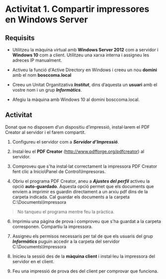 <!-- notoc -->

# Activitat 1. Compartir impressores en Windows Server

## Requisits

* Utilitzeu la màquina virtual amb **Windows Server 2012** com a servidor i **Windows 10** com a client. Utilitzeu una xarxa interna i assigneu les adreces IP manualment.

* Activeu la funció d'Active Directory en Windows i creeu un nou **domini** amb el nom **bosccoma.local**

* Creeu un Unitat Organitzativa **_Institut_**, dins d’aquesta un **usuari** amb el vostre nom i un grup **_Informàtics_**.

* Afegiu la màquina amb Windows 10 al domini bosccoma.local.

## Activitat

Donat que no disposem d’un dispositiu d’impressió, instal·larem el PDF Creator al servidor i el farem compartit.

1. Configureu el servidor com a **_Servidor d’Impressió_**.

2. Instal·leu el **PDF Creator** (http://www.pdfforge.org/pdfcreator) al servidor.

3. Comproveu que s'ha instal·lat correctament la impressora PDF Creator fent clic a Inicio\Panel de Control\Impresoras.

4. Obriu el programa PDF Creator, aneu a **_Ajustes del perfil_** activeu la opció **auto-guardado**. Aquesta opció permet que els documents que enviem a imprimir es guardin directament a un arxiu pdf dins de la carpeta indicada. Cal guardar els documents a la carpeta C:\Documents\Impressora

  > No tanqueu el programa mentre feu la pràctica.

6. Imprimiu una pàgina de prova i comproveu que s'ha guardat a la carpeta corresponen.
Compartiu la impressora.

7. Assigneu els permisos necessaris per tal de que els usuaris del grup **_Informàtics_** puguin accedir a la carpeta del servidor C:\Documents\Impressora

8. Inicieu la sessió des de la **màquina client** i instal·leu la impressora del servidor en el client.

9. Feu una impressió de prova des del client per comprovar que funciona.

